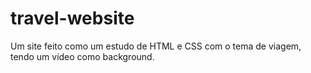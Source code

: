 # travel-website

Um site feito como um estudo de HTML e CSS com o tema de viagem, tendo um vídeo como background. 
